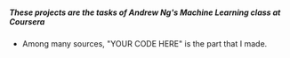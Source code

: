 ##### These projects are the tasks of Andrew Ng's Machine Learning class at Coursera
- Among many sources, "YOUR CODE HERE" is the part that I made.
